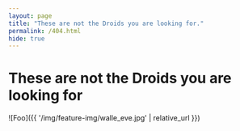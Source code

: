 ```yaml
---
layout: page
title: "These are not the Droids you are looking for."
permalink: /404.html
hide: true
---
```


# These are not the Droids you are looking for
![Foo]({{ '/img/feature-img/walle_eve.jpg' | relative_url }})

